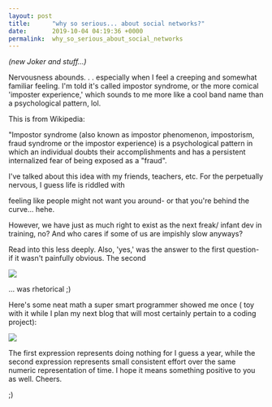```yaml
---
layout: post
title:      "why so serious... about social networks?"
date:       2019-10-04 04:19:36 +0000
permalink:  why_so_serious_about_social_networks
---
```


*(new Joker and stuff...)*



Nervousness abounds. . . especially when I feel a creeping and somewhat familiar feeling.  I'm told it's called impostor
syndrome, or the more comical 'imposter experience,' which sounds to me more like a cool band name than a psychological pattern, lol.

This is from Wikipedia:

"Impostor syndrome (also known as impostor phenomenon, impostorism, fraud syndrome or the impostor experience) is a psychological pattern in which an individual doubts their accomplishments and has a persistent internalized fear of being exposed as a "fraud".

I've talked about this idea with my friends, teachers, etc.  For the perpetually nervous, I guess life is riddled with

feeling like people might not want you around- or that you're behind the curve... hehe.



However, we have just as much right to exist as the next freak/ infant dev in training, no?  And who cares if some of us
are impishly slow anyways?



Read into this less deeply.  Also, 'yes,' was the answer to the first question-  if it wasn't painfully obvious.  The second


![](https://i.chzbgr.com/full/7029971456/hB8B9AB0A/)

... was rhetorical  ;)
 
 
 
 
 
Here's some neat math a super smart programmer showed me once ( toy with it while I plan my next blog that will most certainly pertain to a coding project):

![](https://i.redd.it/q37gjlplm0921.jpg)


The first expression represents doing nothing for I guess a year, while the second expression represents small consistent effort over the same numeric representation of time.  I hope it means something positive to you as well.  Cheers.

;)






